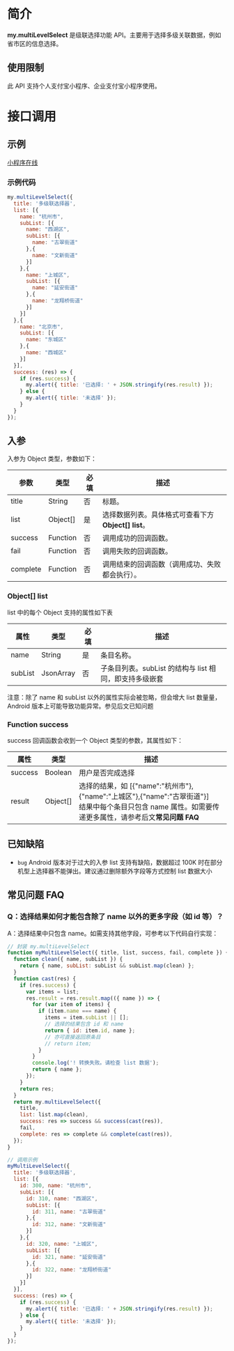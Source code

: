 # 简介

**my.multiLevelSelect** 是级联选择功能 API。主要用于选择多级关联数据，例如省市区的信息选择。

## 使用限制

此 API 支持个人支付宝小程序、企业支付宝小程序使用。

# 接口调用

## 示例

[小程序在线](https://opendocs.alipay.com/examples/5b76826c-9c1b-4529-a043-142a0e8dd145) 

### 示例代码
```javascript
my.multiLevelSelect({
  title: '多级联选择器',
  list: [{
    name: "杭州市",
    subList: [{
      name: "西湖区",
      subList: [{
        name: "古翠街道"
      },{
        name: "文新街道"
      }]
    },{
      name: "上城区",
      subList: [{
        name: "延安街道"
      },{
        name: "龙翔桥街道"
      }]
    }]
  },{
    name: "北京市",
    subList: [{
      name: "东城区"
    },{
      name: "西城区"
    }]
  }],
  success: (res) => {
    if (res.success) {
      my.alert({ title: '已选择: ' + JSON.stringify(res.result) });
    } else {
      my.alert({ title: '未选择' });
    }
  }
});
```

## 入参

入参为 Object 类型，参数如下：

| **参数** | **类型** | **必填** | **描述** |
| --- | --- | --- | --- |
| title | String | 否 | 标题。 |
| list | Object[] | 是 | 选择数据列表。具体格式可查看下方 **Object[] list**。 |
| success | Function | 否 | 调用成功的回调函数。 |
| fail | Function | 否 | 调用失败的回调函数。 |
| complete | Function | 否 | 调用结束的回调函数（调用成功、失败都会执行）。 |

### Object[] list

list 中的每个 Object 支持的属性如下表

| **属性** | **类型** | **必填** | **描述** |
| --- | --- | --- | --- |
| name | String | 是 | 条目名称。 |
| subList | JsonArray | 否 | 子条目列表。subList 的结构与 list 相同，即支持多级嵌套 |

注意：除了 name 和 subList 以外的属性实际会被忽略，但会增大 list 数量量，Android 版本上可能导致功能异常。参见后文已知问题

### Function success

success 回调函数会收到一个 Object 类型的参数，其属性如下：

| **属性** | **类型** | **描述** |
| --- | --- | --- |
| success | Boolean | 用户是否完成选择 |
| result | Object[] | 选择的结果，如 [{"name":"杭州市"},{"name":"上城区"},{"name":"古翠街道"}]<br>结果中每个条目只包含 name 属性。如需要传递更多属性，请参考后文**常见问题 FAQ** |

## 已知缺陷

- `bug` Android 版本对于过大的入参 list 支持有缺陷，数据超过 100K 时在部分机型上选择器不能弹出。建议通过删除额外字段等方式控制 list 数据大小

## 常见问题 FAQ

### Q：选择结果如何才能包含除了 name 以外的更多字段（如 id 等）？
A：选择结果中只包含 name。如需支持其他字段，可参考以下代码自行实现：
```javascript
// 封装 my.multiLevelSelect
function myMultiLevelSelect({ title, list, success, fail, complete }) {
  function clean({ name, subList }) {
    return { name, subList: subList && subList.map(clean) };
  }
  function cast(res) {
    if (res.success) {
      var items = list;
      res.result = res.result.map(({ name }) => {
        for (var item of items) {
          if (item.name === name) {
            items = item.subList || [];
            // 选择的结果包含 id 和 name
            return { id: item.id, name };
            // 亦可直接返回原条目
            // return item;
          }
        }
        console.log('! 转换失败。请检查 list 数据');
        return { name };
      });
    }
    return res;
  }
  return my.multiLevelSelect({
    title,
    list: list.map(clean),
    success: res => success && success(cast(res)),
    fail,
    complete: res => complete && complete(cast(res)),
  });
}

// 调用示例
myMultiLevelSelect({
  title: '多级联选择器',
  list: [{
    id: 300, name: "杭州市",
    subList: [{
      id: 310, name: "西湖区",
      subList: [{
        id: 311, name: "古翠街道"
      },{
        id: 312, name: "文新街道"
      }]
    },{
      id: 320, name: "上城区",
      subList: [{
        id: 321, name: "延安街道"
      },{
        id: 322, name: "龙翔桥街道"
      }]
    }]
  }],
  success: (res) => {
    if (res.success) {
      my.alert({ title: '已选择: ' + JSON.stringify(res.result) });
    } else {
      my.alert({ title: '未选择' });
    }
  }
});
```
